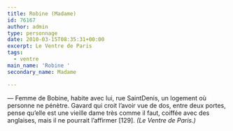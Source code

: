 ```yaml
---
title: Robine (Madame)
id: 76167
author: admin
type: personnage
date: 2010-03-15T08:35:31+00:00
excerpt: Le Ventre de Paris
tags:
  - ventre
main_name: 'Robine '
secondary_name: Madame

---
```

— Femme de Bobine, habite avec lui, rue SaintDenis, un logement où personne ne pénètre. Gavard qui croit l&rsquo;avoir vue de dos, entre deux portes, pense qu&rsquo;elle est une vieille dame très comme il faut, coiffée avec des anglaises, mais il ne pourrait l&rsquo;affirmer [129]. _(Le Ventre de Paris.)_